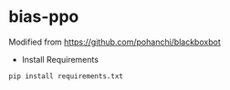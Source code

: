 # bias-ppo

Modified from https://github.com/pohanchi/blackboxbot

* Install Requirements 
```
pip install requirements.txt
```
